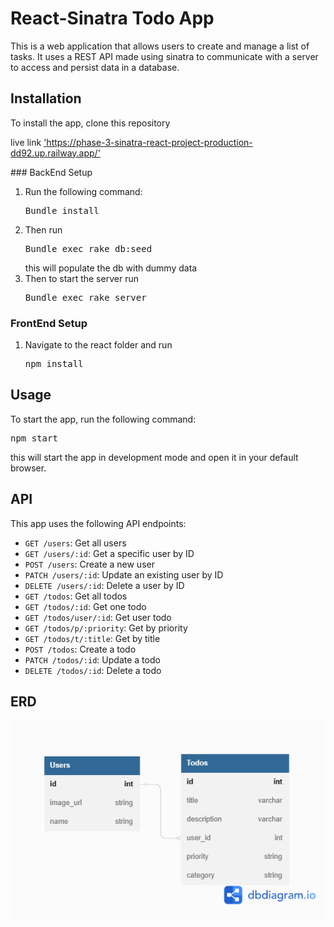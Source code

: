 # React-Sinatra Todo App

This is a web application that allows users to create and manage a list of tasks. It uses a REST API made using sinatra to communicate with a server to access and persist data in a database.

## Installation

<p>To install the app, clone this repository</p>
<p>live link <a href="https://phase-3-sinatra-react-project-production-dd92.up.railway.app/">'https://phase-3-sinatra-react-project-production-dd92.up.railway.app/'</a></p>
### BackEnd Setup

<ol>
<li>Run the following command: <pre>Bundle install</pre>
<li>Then run <pre>Bundle exec rake db:seed</pre> this will populate the db with dummy data</li>
<li>Then to start the server run <pre>Bundle exec rake server</pre></li>
</ol>

### FrontEnd Setup

<ol>
<li>Navigate to the react folder and run <pre>npm install</pre>
</ol>

## Usage

To start the app, run the following command:

<pre>npm start</pre>

this will start the app in development mode and open it in your default browser.

## API

This app uses the following API endpoints:

- `GET /users`: Get all users
- `GET /users/:id`: Get a specific user by ID
- `POST /users`: Create a new user
- `PATCH /users/:id`: Update an existing user by ID
- `DELETE /users/:id`: Delete a user by ID
- `GET /todos`: Get all todos
- `GET /todos/:id`: Get one todo
- `GET /todos/user/:id`: Get user todo
- `GET /todos/p/:priority`: Get by priority
- `GET /todos/t/:title`: Get by title
- `POST /todos`: Create a todo
- `PATCH /todos/:id`: Update a todo
- `DELETE /todos/:id`: Delete a todo

## ERD


![ERD diagram ](/Erd.png)
